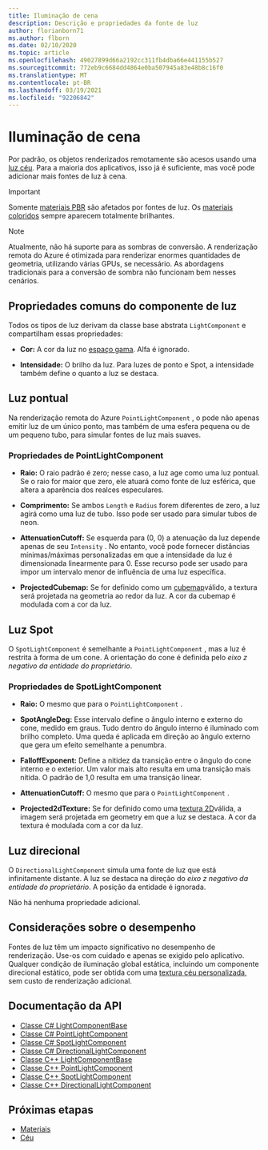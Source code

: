 ```yaml
---
title: Iluminação de cena
description: Descrição e propriedades da fonte de luz
author: florianborn71
ms.author: flborn
ms.date: 02/10/2020
ms.topic: article
ms.openlocfilehash: 49027899d66a2192cc311fb4dba66e441155b527
ms.sourcegitcommit: 772eb9c6684dd4864e0ba507945a83e48b8c16f0
ms.translationtype: MT
ms.contentlocale: pt-BR
ms.lasthandoff: 03/19/2021
ms.locfileid: "92206842"
---
```

# <a name="scene-lighting"></a>Iluminação de cena

Por padrão, os objetos renderizados remotamente são acesos usando uma [luz céu](sky.md). Para a maioria dos aplicativos, isso já é suficiente, mas você pode adicionar mais fontes de luz à cena.

> [!IMPORTANT]
> Somente [materiais PBR](pbr-materials.md) são afetados por fontes de luz. Os [materiais coloridos](color-materials.md) sempre aparecem totalmente brilhantes.

> [!NOTE]
> Atualmente, não há suporte para as sombras de conversão. A renderização remota do Azure é otimizada para renderizar enormes quantidades de geometria, utilizando várias GPUs, se necessário. As abordagens tradicionais para a conversão de sombra não funcionam bem nesses cenários.

## <a name="common-light-component-properties"></a>Propriedades comuns do componente de luz

Todos os tipos de luz derivam da classe base abstrata `LightComponent` e compartilham essas propriedades:

* **Cor:** A cor da luz no [espaço gama](https://en.wikipedia.org/wiki/SRGB). Alfa é ignorado.

* **Intensidade:** O brilho da luz. Para luzes de ponto e Spot, a intensidade também define o quanto a luz se destaca.

## <a name="point-light"></a>Luz pontual

Na renderização remota do Azure `PointLightComponent` , o pode não apenas emitir luz de um único ponto, mas também de uma esfera pequena ou de um pequeno tubo, para simular fontes de luz mais suaves.

### <a name="pointlightcomponent-properties"></a>Propriedades de PointLightComponent

* **Raio:** O raio padrão é zero; nesse caso, a luz age como uma luz pontual. Se o raio for maior que zero, ele atuará como fonte de luz esférica, que altera a aparência dos realces especulares.

* **Comprimento:** Se ambos `Length` e `Radius` forem diferentes de zero, a luz agirá como uma luz de tubo. Isso pode ser usado para simular tubos de neon.

* **AttenuationCutoff:** Se esquerda para (0, 0) a atenuação da luz depende apenas de seu `Intensity` . No entanto, você pode fornecer distâncias mínimas/máximas personalizadas em que a intensidade da luz é dimensionada linearmente para 0. Esse recurso pode ser usado para impor um intervalo menor de influência de uma luz específica.

* **ProjectedCubemap:** Se for definido como um [cubemap](../../concepts/textures.md)válido, a textura será projetada na geometria ao redor da luz. A cor da cubemap é modulada com a cor da luz.

## <a name="spot-light"></a>Luz Spot

O `SpotLightComponent` é semelhante a `PointLightComponent` , mas a luz é restrita à forma de um cone. A orientação do cone é definida pelo *eixo z negativo da entidade do proprietário*.

### <a name="spotlightcomponent-properties"></a>Propriedades de SpotLightComponent

* **Raio:** O mesmo que para o `PointLightComponent` .

* **SpotAngleDeg:** Esse intervalo define o ângulo interno e externo do cone, medido em graus. Tudo dentro do ângulo interno é iluminado com brilho completo. Uma queda é aplicada em direção ao ângulo externo que gera um efeito semelhante a penumbra.

* **FalloffExponent:** Define a nitidez da transição entre o ângulo do cone interno e o exterior. Um valor mais alto resulta em uma transição mais nítida. O padrão de 1,0 resulta em uma transição linear.

* **AttenuationCutoff:** O mesmo que para o `PointLightComponent` .

* **Projected2dTexture:** Se for definido como uma [textura 2D](../../concepts/textures.md)válida, a imagem será projetada em geometry em que a luz se destaca. A cor da textura é modulada com a cor da luz.

## <a name="directional-light"></a>Luz direcional

O `DirectionalLightComponent` simula uma fonte de luz que está infinitamente distante. A luz se destaca na direção do *eixo z negativo da entidade do proprietário*. A posição da entidade é ignorada.

Não há nenhuma propriedade adicional.

## <a name="performance-considerations"></a>Considerações sobre o desempenho

Fontes de luz têm um impacto significativo no desempenho de renderização. Use-os com cuidado e apenas se exigido pelo aplicativo. Qualquer condição de iluminação global estática, incluindo um componente direcional estático, pode ser obtida com uma [textura céu personalizada](sky.md), sem custo de renderização adicional.

## <a name="api-documentation"></a>Documentação da API

* [Classe C# LightComponentBase](/dotnet/api/microsoft.azure.remoterendering.lightcomponentbase)
* [Classe C# PointLightComponent](/dotnet/api/microsoft.azure.remoterendering.pointlightcomponent)
* [Classe C# SpotLightComponent](/dotnet/api/microsoft.azure.remoterendering.spotlightcomponent)
* [Classe C# DirectionalLightComponent](/dotnet/api/microsoft.azure.remoterendering.directionallightcomponent)
* [Classe C++ LightComponentBase](/cpp/api/remote-rendering/lightcomponentbase)
* [Classe C++ PointLightComponent](/cpp/api/remote-rendering/pointlightcomponent)
* [Classe C++ SpotLightComponent](/cpp/api/remote-rendering/spotlightcomponent)
* [Classe C++ DirectionalLightComponent](/cpp/api/remote-rendering/directionallightcomponent)

## <a name="next-steps"></a>Próximas etapas

* [Materiais](../../concepts/materials.md)
* [Céu](sky.md)